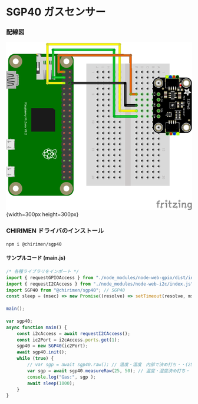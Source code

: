 # SGP40 ガスセンサー

### 配線図

![配線図](./schematic.png "schematic"){width=300px height=300px}

### CHIRIMEN ドライバのインストール

```shell
npm i @chirimen/sgp40
```

#### サンプルコード (main.js)

```javascript
/* 各種ライブラリをインポート */
import { requestGPIOAccess } from "./node_modules/node-web-gpio/dist/index.js"; // WebGPIO
import { requestI2CAccess } from "./node_modules/node-web-i2c/index.js"; // WebI2C
import SGP40 from "@chirimen/sgp40"; // SGP40
const sleep = (msec) => new Promise((resolve) => setTimeout(resolve, msec));

main();

var sgp40;
async function main() {
	const i2cAccess = await requestI2CAccess();
	const ic2Port = i2cAccess.ports.get(1);
	sgp40 = new SGP40(ic2Port);
	await sgp40.init();
	while (true) {
		// var sgp = await sgp40.raw(); // 温度・湿度　内部で決め打ち・・(25℃,50%)
		var sgp = await sgp40.measureRaw(25, 50); // 温度・湿度決め打ち・・
		console.log("Gas:", sgp );
		await sleep(1000);
	}
}
```
